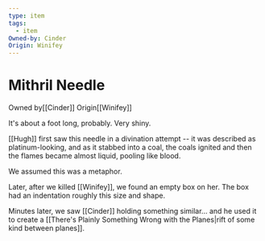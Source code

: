 ```yaml
---
type: item
tags:
  - item
Owned-by: Cinder
Origin: Winifey
---
```


# Mithril Needle

<span class="dataview inline-field"><span class="inline-field-key">Owned by</span><span class="inline-field-value">[[Cinder]]</span></span>
<span class="dataview inline-field"><span class="inline-field-key">Origin</span><span class="inline-field-value">[[Winifey]]</span></span>

It's about a foot long, probably. Very shiny. 

[[Hugh]] first saw this needle in a divination attempt -- it was described as platinum-looking, and as it stabbed into a coal, the coals ignited and then the flames became almost liquid, pooling like blood. 

We assumed this was a metaphor.

Later, after we killed [[Winifey]], we found an empty box on her. The box had an indentation roughly this size and shape.

Minutes later, we saw [[Cinder]] holding something similar... and he used it to create a [[There's Plainly Something Wrong with the Planes|rift of some kind between planes]].

